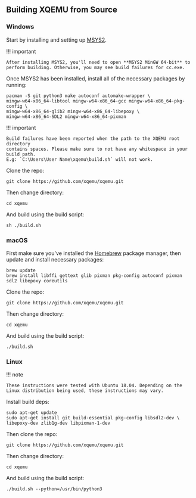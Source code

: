 ## Building XQEMU from Source

### Windows

Start by installing and setting up [MSYS2](https://www.msys2.org/).

!!! important

    After installing MSYS2, you'll need to open **MSYS2 MinGW 64-bit** to
    perform building. Otherwise, you may see build failures for cc.exe.

Once MSYS2 has been installed, install all of the necessary packages by running:

```
pacman -S git python3 make autoconf automake-wrapper \
mingw-w64-x86_64-libtool mingw-w64-x86_64-gcc mingw-w64-x86_64-pkg-config \
mingw-w64-x86_64-glib2 mingw-w64-x86_64-libepoxy \
mingw-w64-x86_64-SDL2 mingw-w64-x86_64-pixman
```

!!! important

    Build failures have been reported when the path to the XQEMU root directory
    contains spaces. Please make sure to not have any whitespace in your build path.
    E.g: `C:\Users\User Name\xqemu\build.sh` will not work.

Clone the repo:

```
git clone https://github.com/xqemu/xqemu.git
```

Then change directory:

```
cd xqemu
```

And build using the build script:

```
sh ./build.sh
```

### macOS

First make sure you've installed the [Homebrew](https://brew.sh/) package
manager, then update and install necessary packages:

```
brew update
brew install libffi gettext glib pixman pkg-config autoconf pixman sdl2 libepoxy coreutils
```

Clone the repo:

```
git clone https://github.com/xqemu/xqemu.git
```

Then change directory:

```
cd xqemu
```

And build using the build script:

```
./build.sh
```

### Linux

!!! note

    These instructions were tested with Ubuntu 18.04. Depending on the
    Linux distribution being used, these instructions may vary.

Install build deps:

```
sudo apt-get update
sudo apt-get install git build-essential pkg-config libsdl2-dev \
libepoxy-dev zlib1g-dev libpixman-1-dev
```

Then clone the repo:

```
git clone https://github.com/xqemu/xqemu.git
```

Then change directory:

```
cd xqemu
```

And build using the build script:

```
./build.sh --python=/usr/bin/python3
```
